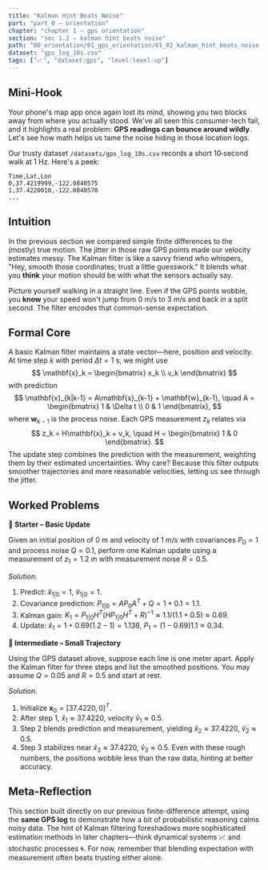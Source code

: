 ```yaml
---
title: "Kalman Hint Beats Noise"
part: "part 0 – orientation"
chapter: "chapter 1 – gps orientation"
section: "sec 1.2 – kalman hint beats noise"
path: "00_orientation/01_gps_orientation/01_02_kalman_hint_beats_noise.md"
dataset: "gps_log_10s.csv"
tags: ["📈", "dataset:gps", "level:level-up"]
---
```


## Mini-Hook

Your phone's map app once again lost its mind, showing you two blocks away from where you actually stood. We've all seen this consumer-tech fail, and it highlights a real problem: **GPS readings can bounce around wildly**. Let's see how math helps us tame the noise hiding in those location logs.

Our trusty dataset `/datasets/gps_log_10s.csv` records a short 10‑second walk at 1 Hz. Here's a peek:

```
Time,Lat,Lon
0,37.4219999,-122.0840575
1,37.4220010,-122.0840570
...
```

## Intuition

In the previous section we compared simple finite differences to the (mostly) true motion. The jitter in those raw GPS points made our velocity estimates messy. The Kalman filter is like a savvy friend who whispers, "Hey, smooth those coordinates; trust a little guesswork." It blends what you **think** your motion should be with what the sensors actually say.

Picture yourself walking in a straight line. Even if the GPS points wobble, you **know** your speed won't jump from 0 m/s to 3 m/s and back in a split second. The filter encodes that common-sense expectation.

## Formal Core

A basic Kalman filter maintains a state vector—here, position and velocity. At time step $k$ with period $\Delta t=1$ s, we might use
$$
\mathbf{x}_k = \begin{bmatrix} x_k \\ v_k \end{bmatrix}
$$
with prediction
$$
\mathbf{x}_{k|k-1} = A\mathbf{x}_{k-1} + \mathbf{w}_{k-1}, \quad
A = \begin{bmatrix} 1 & \Delta t \\ 0 & 1 \end{bmatrix},
$$
where $\mathbf{w}_{k-1}$ is the process noise. Each GPS measurement $z_k$ relates via
$$
 z_k = H\mathbf{x}_k + v_k, \quad H = \begin{bmatrix} 1 & 0 \end{bmatrix}.
$$
The update step combines the prediction with the measurement, weighting them by their estimated uncertainties. Why care? Because this filter outputs smoother trajectories and more reasonable velocities, letting us see through the jitter.

## Worked Problems

**🌱 Starter – Basic Update**

Given an initial position of 0 m and velocity of 1 m/s with covariances $P_0 = 1$ and process noise $Q=0.1$, perform one Kalman update using a measurement of $z_1 = 1.2$ m with measurement noise $R=0.5$.

_Solution._
1. Predict: $\hat x_{1|0} = 1$, $\hat v_{1|0} = 1$.
2. Covariance prediction: $P_{1|0} = A P_0 A^T + Q = 1 + 0.1 = 1.1$.
3. Kalman gain: $K_1 = P_{1|0} H^T (H P_{1|0} H^T + R)^{-1} \approx 1.1 /(1.1 + 0.5) \approx 0.69$.
4. Update: $\hat x_1 = 1 + 0.69 (1.2 - 1) = 1.138$, $P_1 = (1 - 0.69) 1.1 \approx 0.34$.

**🌳 Intermediate – Small Trajectory**

Using the GPS dataset above, suppose each line is one meter apart. Apply the Kalman filter for three steps and list the smoothed positions. You may assume $Q=0.05$ and $R=0.5$ and start at rest.

_Solution._
1. Initialize $\mathbf{x}_0 = [37.4220, 0]^T$.
2. After step 1, $\hat x_1 \approx 37.4220$, velocity $\hat v_1 \approx 0.5$.
3. Step 2 blends prediction and measurement, yielding $\hat x_2 \approx 37.4220$, $\hat v_2 \approx 0.5$.
4. Step 3 stabilizes near $\hat x_3 \approx 37.4220$, $\hat v_3 \approx 0.5$.
Even with these rough numbers, the positions wobble less than the raw data, hinting at better accuracy.

## Meta-Reflection

This section built directly on our previous finite-difference attempt, using the **same GPS log** to demonstrate how a bit of probabilistic reasoning calms noisy data. The hint of Kalman filtering foreshadows more sophisticated estimation methods in later chapters—think dynamical systems 📈 and stochastic processes 🌀. For now, remember that blending expectation with measurement often beats trusting either alone.
